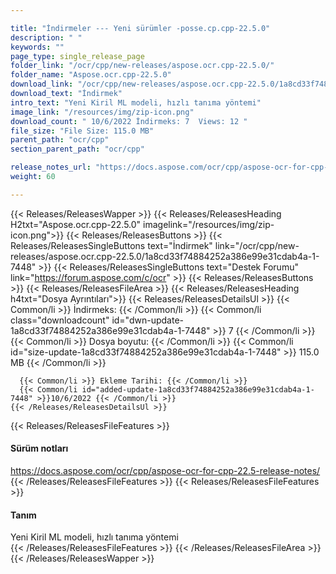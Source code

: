 ```yaml
---

title: "İndirmeler --- Yeni sürümler -posse.cp.cpp-22.5.0"
description: " "
keywords: ""
page_type: single_release_page
folder_link: "/ocr/cpp/new-releases/aspose.ocr.cpp-22.5.0/"
folder_name: "Aspose.ocr.cpp-22.5.0"
download_link: "/ocr/cpp/new-releases/aspose.ocr.cpp-22.5.0/1a8cd33f74884252a386e99e31cdab4a-1-7448"
download_text: "İndirmek"
intro_text: "Yeni Kiril ML modeli, hızlı tanıma yöntemi"
image_link: "/resources/img/zip-icon.png"
download_count: " 10/6/2022 İndirmeks: 7  Views: 12 "
file_size: "File Size: 115.0 MB"
parent_path: "ocr/cpp"
section_parent_path: "ocr/cpp"

release_notes_url: "https://docs.aspose.com/ocr/cpp/aspose-ocr-for-cpp-22.5-release-notes/"
weight: 60

---
```


{{< Releases/ReleasesWapper >}}
  {{< Releases/ReleasesHeading H2txt="Aspose.ocr.cpp-22.5.0" imagelink="/resources/img/zip-icon.png">}}
  {{< Releases/ReleasesButtons >}}
    {{< Releases/ReleasesSingleButtons text="İndirmek" link="/ocr/cpp/new-releases/aspose.ocr.cpp-22.5.0/1a8cd33f74884252a386e99e31cdab4a-1-7448" >}}
    {{< Releases/ReleasesSingleButtons text="Destek Forumu" link="https://forum.aspose.com/c/ocr" >}}
  {{< Releases/ReleasesButtons >}}
  {{< Releases/ReleasesFileArea >}}
    {{< Releases/ReleasesHeading h4txt="Dosya Ayrıntıları">}}
    {{< Releases/ReleasesDetailsUl >}}
      {{< Common/li >}} İndirmeks: {{< /Common/li >}}
      {{< Common/li class="downloadcount" id="dwn-update-1a8cd33f74884252a386e99e31cdab4a-1-7448" >}} 7 {{< /Common/li >}}
      {{< Common/li >}} Dosya boyutu: {{< /Common/li >}}
      {{< Common/li id="size-update-1a8cd33f74884252a386e99e31cdab4a-1-7448" >}} 115.0 MB {{< /Common/li >}}

      {{< Common/li >}} Ekleme Tarihi: {{< /Common/li >}}
      {{< Common/li id="added-update-1a8cd33f74884252a386e99e31cdab4a-1-7448" >}}10/6/2022 {{< /Common/li >}}
    {{< /Releases/ReleasesDetailsUl >}}

  {{< Releases/ReleasesFileFeatures >}}
      <h4>Sürüm notları</h4><div><a href='https://docs.aspose.com/ocr/cpp/aspose-ocr-for-cpp-22.5-release-notes/'>https://docs.aspose.com/ocr/cpp/aspose-ocr-for-cpp-22.5-release-notes/</a></div>
  {{< /Releases/ReleasesFileFeatures >}}
  {{< Releases/ReleasesFileFeatures >}}
      <h4>Tanım</h4><div class="HTMLDescription">Yeni Kiril ML modeli, hızlı tanıma yöntemi</div>
  {{< /Releases/ReleasesFileFeatures >}}
 {{< /Releases/ReleasesFileArea >}}
{{< /Releases/ReleasesWapper >}}


